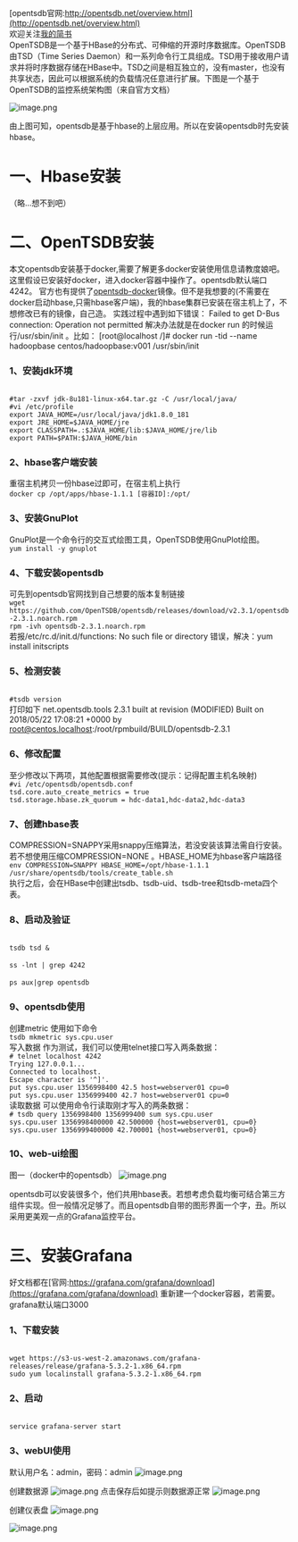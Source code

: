 [opentsdb官网:http://opentsdb.net/overview.html](http://opentsdb.net/overview.html) <br>
欢迎关注[我的简书](https://www.jianshu.com/u/224f57c4918e)<br>
    OpenTSDB是一个基于HBase的分布式、可伸缩的开源时序数据库。OpenTSDB由TSD（Time Series Daemon）和一系列命令行工具组成。TSD用于接收用户请求并将时序数据存储在HBase中。TSD之间是相互独立的，没有master，也没有共享状态，因此可以根据系统的负载情况任意进行扩展。下图是一个基于OpenTSDB的监控系统架构图（来自官方文档）

![image.png](https://upload-images.jianshu.io/upload_images/14788851-49055ba9d883e66d.png?imageMogr2/auto-orient/strip%7CimageView2/2/w/1240)

由上图可知，opentsdb是基于hbase的上层应用。所以在安装opentsdb时先安装hbase。
# 一、Hbase安装
（略...想不到吧）

# 二、OpenTSDB安装
本文opentsdb安装基于docker,需要了解更多docker安装使用信息请教度娘吧。这里假设已安装好docker，进入docker容器中操作了。opentsdb默认端口4242。
官方也有提供了[opentsdb-docker](https://hub.docker.com/r/petergrace/opentsdb-docker/)镜像。但不是我想要的(不需要在docker启动hbase,只需hbase客户端)，我的hbase集群已安装在宿主机上了，不想修改已有的镜像，自己造。
实践过程中遇到如下错误：
Failed to get D-Bus connection: Operation not permitted
解决办法就是在docker run 的时候运行/usr/sbin/init 。比如：
[root@localhost /]# docker run -tid --name hadoopbase centos/hadoopbase:v001 /usr/sbin/init

### 1、安装jdk环境
<br>`#tar -zxvf jdk-8u181-linux-x64.tar.gz -C /usr/local/java/`
<br>`#vi /etc/profile`
<br>`export JAVA_HOME=/usr/local/java/jdk1.8.0_181`
<br>`export JRE_HOME=$JAVA_HOME/jre`
<br>`export CLASSPATH=.:$JAVA_HOME/lib:$JAVA_HOME/jre/lib`
<br>`export PATH=$PATH:$JAVA_HOME/bin`<br>
### 2、hbase客户端安装
重宿主机拷贝一份hbase过即可，在宿主机上执行
<br>`docker cp /opt/apps/hbase-1.1.1 [容器ID]:/opt/`<br>
### 3、安装GnuPlot
GnuPlot是一个命令行的交互式绘图工具，OpenTSDB使用GnuPlot绘图。
<br>`yum install -y gnuplot`<br>
### 4、下载安装opentsdb
可先到opentsdb官网找到自己想要的版本复制链接
<br>`wget https://github.com/OpenTSDB/opentsdb/releases/download/v2.3.1/opentsdb-2.3.1.noarch.rpm`<br>
`rpm -ivh opentsdb-2.3.1.noarch.rpm`<br>
若报/etc/rc.d/init.d/functions: No such file or directory 错误，解决：yum install initscripts
### 5、检测安装
<br>`#tsdb version`<br>
打印如下
net.opentsdb.tools 2.3.1 built at revision  (MODIFIED)
Built on 2018/05/22 17:08:21 +0000 by root@centos.localhost:/root/rpmbuild/BUILD/opentsdb-2.3.1

### 6、修改配置
至少修改以下两项，其他配置根据需要修改(提示：记得配置主机名映射)
<br>`#vi /etc/opentsdb/opentsdb.conf`<br>
`tsd.core.auto_create_metrics = true`<br>
`tsd.storage.hbase.zk_quorum = hdc-data1,hdc-data2,hdc-data3`<br>
### 7、创建hbase表
COMPRESSION=SNAPPY采用snappy压缩算法，若没安装该算法需自行安装。若不想使用压缩COMPRESSION=NONE 。HBASE_HOME为hbase客户端路径
<br>`env COMPRESSION=SNAPPY HBASE_HOME=/opt/hbase-1.1.1 /usr/share/opentsdb/tools/create_table.sh`<br>
执行之后，会在HBase中创建出tsdb、tsdb-uid、tsdb-tree和tsdb-meta四个表。
### 8、启动及验证
<br>`tsdb tsd &`<br>
<br>`ss -lnt | grep 4242`<br>
<br>`ps aux|grep opentsdb`<br>
### 9、opentsdb使用
创建metric
使用如下命令
<br>`tsdb mkmetric sys.cpu.user`<br>
写入数据
作为测试，我们可以使用telnet接口写入两条数据：
<br>`# telnet localhost 4242`<br>
`Trying 127.0.0.1...`<br>
`Connected to localhost.`<br>
`Escape character is '^]'.`<br>
`put sys.cpu.user 1356998400 42.5 host=webserver01 cpu=0`<br>
`put sys.cpu.user 1356999400 42.7 host=webserver01 cpu=0`<br>
读取数据
可以使用命令行读取刚才写入的两条数据：
<br>`# tsdb query 1356998400 1356999400 sum sys.cpu.user`<br>
`sys.cpu.user 1356998400000 42.500000 {host=webserver01, cpu=0}`<br>
`sys.cpu.user 1356999400000 42.700001 {host=webserver01, cpu=0}`<br>

### 10、web-ui绘图
图一（docker中的opentsdb）
![image.png](https://upload-images.jianshu.io/upload_images/14788851-02bf78ecbf300363.png?imageMogr2/auto-orient/strip%7CimageView2/2/w/1240)

opentsdb可以安装很多个，他们共用hbase表。若想考虑负载均衡可结合第三方组件实现。但一般情况足够了。而且opentsdb自带的图形界面一个字，丑。所以采用更美观一点的Grafana监控平台。

# 三、安装Grafana
好文档都在[官网:https://grafana.com/grafana/download](https://grafana.com/grafana/download)
重新建一个docker容器，若需要。grafana默认端口3000
### 1、下载安装
<br>`wget https://s3-us-west-2.amazonaws.com/grafana-releases/release/grafana-5.3.2-1.x86_64.rpm`<br>
`sudo yum localinstall grafana-5.3.2-1.x86_64.rpm`<br>
### 2、启动
<br>`service grafana-server start`<br>
### 3、webUI使用
默认用户名：admin，密码：admin
![image.png](https://upload-images.jianshu.io/upload_images/14788851-8ddb3ddeef569c0f.png?imageMogr2/auto-orient/strip%7CimageView2/2/w/1240)

创建数据源
![image.png](https://upload-images.jianshu.io/upload_images/14788851-a185569741cd2d72.png?imageMogr2/auto-orient/strip%7CimageView2/2/w/1240)
点击保存后如提示则数据源正常
![image.png](https://upload-images.jianshu.io/upload_images/14788851-095b8610d774044c.png?imageMogr2/auto-orient/strip%7CimageView2/2/w/1240)

创建仪表盘
![image.png](https://upload-images.jianshu.io/upload_images/14788851-8e6cc789b68094a2.png?imageMogr2/auto-orient/strip%7CimageView2/2/w/1240)

![image.png](https://upload-images.jianshu.io/upload_images/14788851-94fd5fdb5fd1a01c.png?imageMogr2/auto-orient/strip%7CimageView2/2/w/1240)


